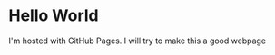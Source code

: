 <!DOCTYPE html>
<html>
<body>
<h1>Hello World</h1>
<p>I'm hosted with GitHub Pages. I will try to make this a good webpage</p>
</body>
</html>

